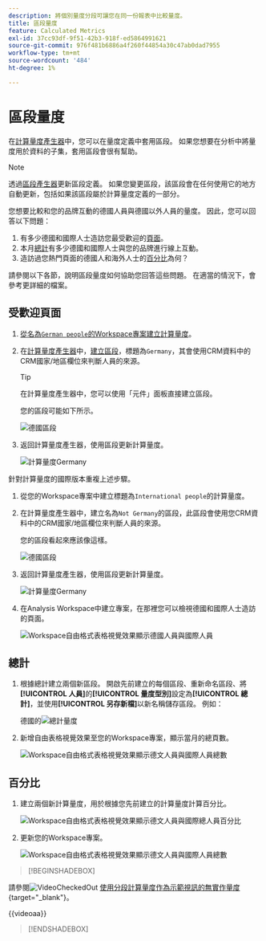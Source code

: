 ```yaml
---
description: 將個別量度分段可讓您在同一份報表中比較量度。
title: 區段量度
feature: Calculated Metrics
exl-id: 37cc93df-9f51-42b3-918f-ed5864991621
source-git-commit: 976f481b6886a4f260f44854a30c47ab0dad7955
workflow-type: tm+mt
source-wordcount: '484'
ht-degree: 1%

---
```


# 區段量度

在[計算量度產生器](cm-build-metrics.md#definition-builder)中，您可以在量度定義中套用區段。 如果您想要在分析中將量度用於資料的子集，套用區段會很有幫助。

>[!NOTE]
>
>透過[區段產生器](/help/components/filters/filter-builder.md)更新區段定義。 如果您變更區段，該區段會在任何使用它的地方自動更新，包括如果該區段屬於計算量度定義的一部分。
>

您想要比較和您的品牌互動的德國人員與德國以外人員的量度。 因此，您可以回答以下問題：

1. 有多少德國和國際人士造訪您最受歡迎的[頁面](#popular-pages)。
1. 本月[總計](#totals)有多少德國和國際人士與您的品牌進行線上互動。
1. 造訪過您熱門頁面的德國人和海外人士的[百分比](#percentages)為何？

請參閱以下各節，說明區段量度如何協助您回答這些問題。 在適當的情況下，會參考更詳細的檔案。

## 受歡迎頁面

1. [從名為`German people`的Workspace專案建立計算量度](cm-workflow.md)。
1. 在[計算量度產生器](cm-build-metrics.md)中，[建立區段](/help/components/filters/filter-builder.md)，標題為`Germany`，其會使用CRM資料中的CRM國家/地區欄位來判斷人員的來源。

   >[!TIP]
   >
   >在計算量度產生器中，您可以使用「元件」面板直接建立區段。
   >   

   您的區段可能如下所示。

   ![德國區段](assets/filter-germany.png)

1. 返回計算量度產生器，使用區段更新計算量度。

   ![計算量度Germany](assets/calculated-metric-germany.png)

針對計算量度的國際版本重複上述步驟。

1. 從您的Workspace專案中建立標題為`International people`的計算量度。
1. 在計算量度產生器中，建立名為`Not Germany`的區段，此區段會使用您CRM資料中的CRM國家/地區欄位來判斷人員的來源。

   您的區段看起來應該像這樣。

   ![德國區段](assets/filter-not-germany.png)

1. 返回計算量度產生器，使用區段更新計算量度。

   ![計算量度Germany](assets/calculated-metric-notgermany.png)


1. 在Analysis Workspace中建立專案，在那裡您可以檢視德國和國際人士造訪的頁面。

   ![Workspace自由格式表格視覺效果顯示德國人員與國際人員](assets/workspace-german-vs-international.png)


## 總計

1. 根據總計建立兩個新區段。 開啟先前建立的每個區段、重新命名區段、將&#x200B;**[!UICONTROL 人員]**&#x200B;的&#x200B;**[!UICONTROL 量度型別]**&#x200B;設定為&#x200B;**[!UICONTROL 總計]**，並使用&#x200B;**[!UICONTROL 另存新檔]**&#x200B;以新名稱儲存區段。 例如：

   德國的![總計量度](assets/calculated-metric-germany-total.png)

1. 新增自由表格視覺效果至您的Workspace專案，顯示當月的總頁數。

   ![Workspace自由格式表格視覺效果顯示德文人員與國際人員總數](assets/workspace-german-vs-international-totals.png)


## 百分比

1. 建立兩個新計算量度，用於根據您先前建立的計算量度計算百分比。

   ![Workspace自由格式表格視覺效果顯示德文人員與國際總人員百分比](assets/calculated-metric-germany-total-percentage.png)


1. 更新您的Workspace專案。

   ![Workspace自由格式表格視覺效果顯示德文人員與國際人員總數](assets/workspace-german-vs-international-totals-percentage.png)



>[!BEGINSHADEBOX]

請參閱![VideoCheckedOut](/help/assets/icons/VideoCheckedOut.svg) [使用分段計算量度作為示範視訊的無實作量度](https://video.tv.adobe.com/v/25407?quality=12&learn=on){target="_blank"}。

{{videoaa}}

>[!ENDSHADEBOX]

